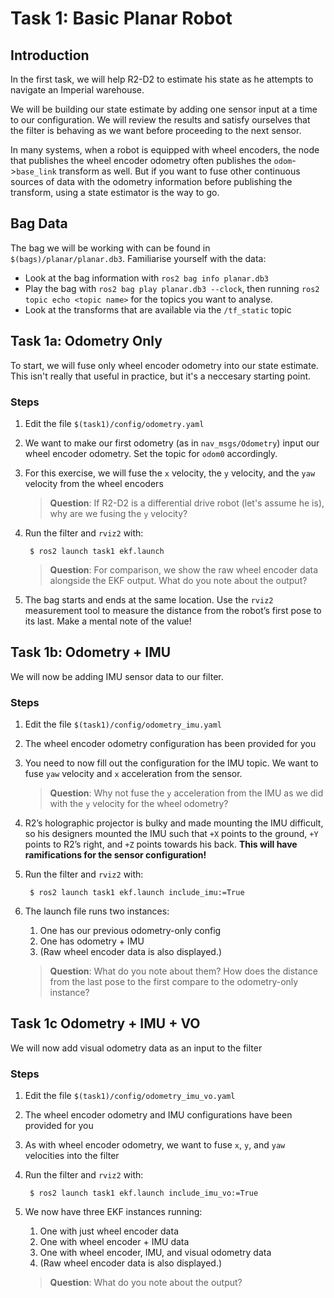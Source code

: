 # Task 1: Basic Planar Robot

## Introduction

In the first task, we will help R2-D2 to estimate his state as he attempts to navigate an Imperial warehouse.

We will be building our state estimate by adding one sensor input at a time to our configuration. We will review the results and satisfy ourselves that the filter is behaving as we want before proceeding to the next sensor.

In many systems, when a robot is equipped with wheel encoders, the node that publishes the wheel encoder odometry often publishes the `odom`->`base_link` transform as well. But if you want to fuse other continuous sources of data with the odometry information before publishing the transform, using a state estimator is the way to go.

## Bag Data

The bag we will be working with can be found in `$(bags)/planar/planar.db3`. Familiarise yourself with the data:

- Look at the bag information with `ros2 bag info planar.db3`
- Play the bag with `ros2 bag play planar.db3 --clock`, then running `ros2 topic echo <topic name>` for the topics you want to analyse.
- Look at the transforms that are available via the `/tf_static` topic

## Task 1a: Odometry Only

To start, we will fuse only wheel encoder odometry into our state estimate. This isn't really that useful in practice, but it's a neccesary starting point.

### Steps

1. Edit the file `$(task1)/config/odometry.yaml`
1. We want to make our first odometry (as in `nav_msgs/Odometry`) input our wheel encoder odometry. Set the topic for `odom0` accordingly.
1. For this exercise, we will fuse the `x` velocity, the `y` velocity, and the `yaw` velocity from the wheel encoders

    > **Question**: If R2-D2 is a differential drive robot (let's assume he is), why are we fusing the `y` velocity?

1. Run the filter and `rviz2` with:

        $ ros2 launch task1 ekf.launch

    > **Question**: For comparison, we show the raw wheel encoder data alongside the EKF output. What do you note about the output?


1. The bag starts and ends at the same location. Use the `rviz2` measurement tool to measure the distance from the robot’s first pose to its last. Make a mental note of the value!

## Task 1b: Odometry + IMU

We will now be adding IMU sensor data to our filter.

### Steps

1. Edit the file `$(task1)/config/odometry_imu.yaml`
1. The wheel encoder odometry configuration has been provided for you
1. You need to now fill out the configuration for the IMU topic. We want to fuse `yaw` velocity and `x` acceleration from the sensor.

    > **Question**: Why not fuse the `y` acceleration from the IMU as we did with the `y` velocity for the wheel odometry?

1. R2’s holographic projector is bulky and made mounting the IMU difficult, so his designers mounted the IMU such that `+X` points to the ground, `+Y` points to R2’s right, and `+Z` points towards his back. **This will have ramifications for the sensor configuration!**

1. Run the filter and `rviz2` with:

        $ ros2 launch task1 ekf.launch include_imu:=True 

1. The launch file runs two instances:
    1. One has our previous odometry-only config
    1. One has odometry + IMU
    1. (Raw wheel encoder data is also displayed.)

    > **Question**: What do you note about them? How does the distance from the last pose to the first compare to the odometry-only instance?

## Task 1c Odometry + IMU + VO

We will now add visual odometry data as an input to the filter

### Steps

1. Edit the file `$(task1)/config/odometry_imu_vo.yaml`
1. The wheel encoder odometry and IMU configurations have been provided for you
1. As with wheel encoder odometry, we want to fuse `x`, `y`, and `yaw` velocities into the filter
1. Run the filter and `rviz2` with:

        $ ros2 launch task1 ekf.launch include_imu_vo:=True

1. We now have three EKF instances running:
    1. One with just wheel encoder data
    1. One with wheel encoder + IMU data
    1. One with wheel encoder, IMU, and visual odometry data
    1. (Raw wheel encoder data is also displayed.)

    > **Question**: What do you note about the output?